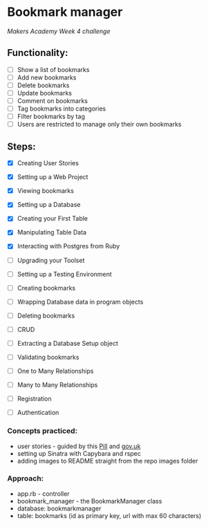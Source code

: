 # Bookmark manager

_Makers Academy Week 4 challenge_

## Functionality:

- [ ] Show a list of bookmarks
- [ ] Add new bookmarks
- [ ] Delete bookmarks
- [ ] Update bookmarks
- [ ] Comment on bookmarks
- [ ] Tag bookmarks into categories
- [ ] Filter bookmarks by tag
- [ ] Users are restricted to manage only their own bookmarks

## Steps:

- [x] Creating User Stories
- [x] Setting up a Web Project
- [x] Viewing bookmarks
- [x] Setting up a Database
- [x] Creating your First Table
- [x] Manipulating Table Data
- [x] Interacting with Postgres from Ruby
- [ ] Upgrading your Toolset
- [ ] Setting up a Testing Environment
- [ ] Creating bookmarks
- [ ] Wrapping Database data in program objects
- [ ] Deleting bookmarks
- [ ] CRUD
- [ ] Extracting a Database Setup object
- [ ] Validating bookmarks
- [ ] One to Many Relationships
- [ ] Many to Many Relationships
- [ ] Registration
- [ ] Authentication


### Concepts practiced:

- user stories - guided by this [Pill](https://github.com/makersacademy/course/blob/master/pills/user_stories.md) and [gov.uk](https://www.gov.uk/service-manual/agile-delivery/writing-user-stories)
- setting up Sinatra with Capybara and rspec
- adding images to README straight from the repo images folder


### Approach:

- app.rb - controller
- bookmark_manager - the BookmarkManager class
- database: bookmarkmanager
- table: bookmarks (id as primary key, url with max 60 characters)